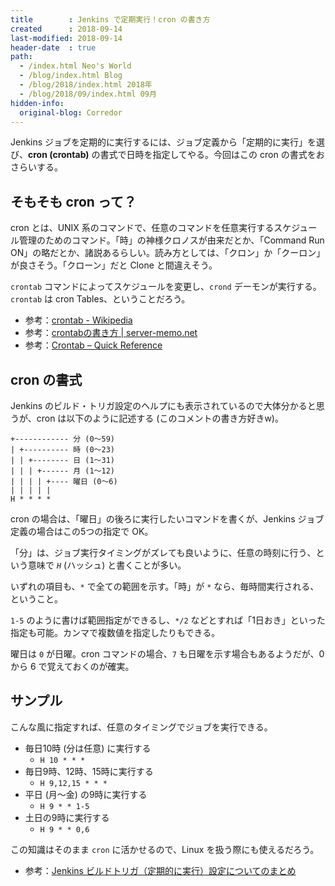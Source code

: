```yaml
---
title        : Jenkins で定期実行！cron の書き方
created      : 2018-09-14
last-modified: 2018-09-14
header-date  : true
path:
  - /index.html Neo's World
  - /blog/index.html Blog
  - /blog/2018/index.html 2018年
  - /blog/2018/09/index.html 09月
hidden-info:
  original-blog: Corredor
---
```


Jenkins ジョブを定期的に実行するには、ジョブ定義から「定期的に実行」を選び、**cron (crontab)** の書式で日時を指定してやる。今回はこの cron の書式をおさらいする。

## そもそも cron って？

cron とは、UNIX 系のコマンドで、任意のコマンドを任意実行するスケジュール管理のためのコマンド。「時」の神様クロノスが由来だとか、「Command Run ON」の略だとか、諸説あるらしい。読み方としては、「クロン」か「クーロン」が良さそう。「クローン」だと Clone と間違えそう。

`crontab` コマンドによってスケジュールを変更し、`crond` デーモンが実行する。`crontab` は cron Tables、ということだろう。

- 参考：[crontab - Wikipedia](https://ja.wikipedia.org/wiki/Crontab)
- 参考：[crontabの書き方 | server-memo.net](https://www.server-memo.net/tips/crontab.html)
- 参考：[Crontab – Quick Reference](http://www.adminschoice.com/crontab-quick-reference)

## cron の書式

Jenkins のビルド・トリガ設定のヘルプにも表示されているので大体分かると思うが、cron は以下のように記述する (このコメントの書き方好きw)。

```
+------------ 分 (0〜59)
| +---------- 時 (0〜23)
| | +-------- 日 (1〜31)
| | | +------ 月 (1〜12)
| | | | +---- 曜日 (0〜6)
| | | | |
H * * * *
```

cron の場合は、「曜日」の後ろに実行したいコマンドを書くが、Jenkins ジョブ定義の場合はこの5つの指定で OK。

「分」は、ジョブ実行タイミングがズレても良いように、任意の時刻に行う、という意味で _`H`_ (ハッシュ) と書くことが多い。

いずれの項目も、`*` で全ての範囲を示す。「時」が `*` なら、毎時間実行される、ということ。

`1-5` のように書けば範囲指定ができるし、`*/2` などとすれば「1日おき」といった指定も可能。カンマで複数値を指定したりもできる。

曜日は `0` が日曜。cron コマンドの場合、`7` も日曜を示す場合もあるようだが、0 から 6 で覚えておくのが確実。

## サンプル

こんな風に指定すれば、任意のタイミングでジョブを実行できる。

- 毎日10時 (分は任意) に実行する
  - `H 10 * * *`
- 毎日9時、12時、15時に実行する
  - `H 9,12,15 * * *`
- 平日 (月〜金) の9時に実行する
  - `H 9 * * 1-5`
- 土日の9時に実行する
  - `H 9 * * 0,6`

この知識はそのまま `cron` に活かせるので、Linux を扱う際にも使えるだろう。

- 参考：[Jenkins ビルドトリガ（定期的に実行）設定についてのまとめ](https://qiita.com/koara-local/items/79cb9c08e77ac9d94b1d)
